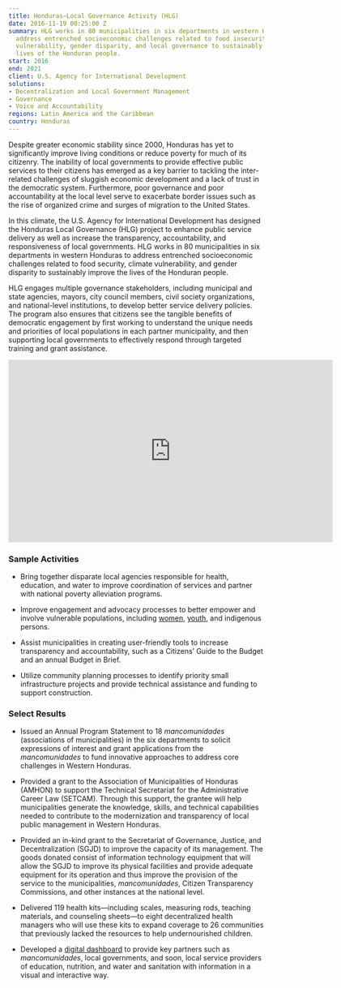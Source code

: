 ```yaml
---
title: Honduras—Local Governance Activity (HLG)
date: 2016-11-19 00:25:00 Z
summary: HLG works in 80 municipalities in six departments in western Honduras to
  address entrenched socioeconomic challenges related to food insecurity, climate
  vulnerability, gender disparity, and local governance to sustainably improve the
  lives of the Honduran people.
start: 2016
end: 2021
client: U.S. Agency for International Development
solutions:
- Decentralization and Local Government Management
- Governance
- Voice and Accountability
regions: Latin America and the Caribbean
country: Honduras
---
```


Despite greater economic stability since 2000, Honduras has yet to significantly improve living conditions or reduce poverty for much of its citizenry. The inability of local governments to provide effective public services to their citizens has emerged as a key barrier to tackling the inter-related challenges of sluggish economic development and a lack of trust in the democratic system. Furthermore, poor governance and poor accountability at the local level serve to exacerbate border issues such as the rise of organized crime and surges of migration to the United States.

In this climate, the U.S. Agency for International Development has designed the Honduras Local Governance (HLG) project to enhance public service delivery as well as increase the transparency, accountability, and responsiveness of local governments. HLG works in 80 municipalities in six departments in western Honduras to address entrenched socioeconomic challenges related to food security, climate vulnerability, and gender disparity to sustainably improve the lives of the Honduran people.

HLG engages multiple governance stakeholders, including municipal and state agencies, mayors, city council members, civil society organizations, and national-level institutions, to develop better service delivery policies. The program also ensures that citizens see the tangible benefits of democratic engagement by first working to understand the unique needs and priorities of local populations in each partner municipality, and then supporting local governments to effectively respond through targeted training and grant assistance.

<iframe src="https://player.vimeo.com/video/314131855" width="640" height="360" frameborder="0" webkitallowfullscreen mozallowfullscreen allowfullscreen></iframe>

### Sample Activities

* Bring together disparate local agencies responsible for health, education, and water to improve coordination of services and partner with national poverty alleviation programs.

* Improve engagement and advocacy processes to better empower and involve vulnerable populations, including [women](https://www.youtube.com/watch?v=dwvx1dGYzHU), [youth](https://urban-links.org/helping-vulnerable-young-hondurans-gain-job-skills-self-confidence-hope-future/), and indigenous persons.

* Assist municipalities in creating user-friendly tools to increase transparency and accountability, such as a Citizens’ Guide to the Budget and an annual Budget in Brief.

* Utilize community planning processes to identify priority small infrastructure projects and provide technical assistance and funding to support construction.

### Select Results

* Issued an Annual Program Statement to 18 *mancomunidades* (associations of municipalities) in the six departments to solicit expressions of interest and grant applications from the *mancomunidades* to fund innovative approaches to address core challenges in Western Honduras.

* Provided a grant to the Association of Municipalities of Honduras (AMHON) to support the Technical Secretariat for the Administrative Career Law (SETCAM). Through this support, the grantee will help municipalities generate the knowledge, skills, and technical capabilities needed to contribute to the modernization and transparency of local public management in Western Honduras.

* Provided an in-kind grant to the Secretariat of Governance, Justice, and Decentralization (SGJD) to improve the capacity of its management. The goods donated consist of information technology equipment that will allow the SGJD to improve its physical facilities and provide adequate equipment for its operation and thus improve the provision of the service to the municipalities, *mancomunidades*, Citizen Transparency Commissions, and other instances at the national level.

* Delivered 119 health kits—including scales, measuring rods, teaching materials, and counseling sheets—to eight decentralized health managers who will use these kits to expand coverage to 26 communities that previously lacked the resources to help undernourished children.

* Developed a [digital dashboard](https://www.youtube.com/watch?v=qnUB6JTGEg0&feature=youtu.be) to provide key partners such as *mancomunidades*, local governments, and soon, local service providers of education, nutrition, and water and sanitation with information in a visual and interactive way.